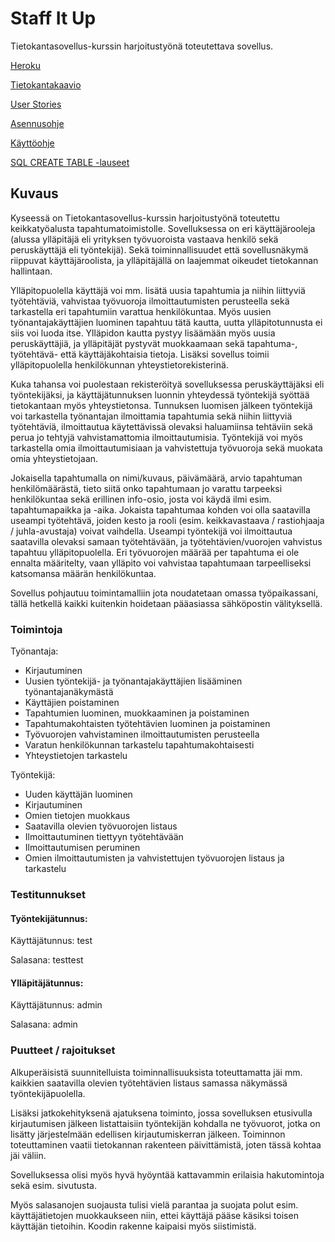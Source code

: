 # Staff It Up

Tietokantasovellus-kurssin harjoitustyönä toteutettava sovellus. 

[Heroku](http://staffitup.herokuapp.com)

[Tietokantakaavio](https://github.com/picada/Staff-It-Up/blob/master/documentation/Tsoha%20tietokantakaavio-2.jpg)

[User Stories](https://github.com/picada/Staff-It-Up/blob/master/documentation/UserStories.md)

[Asennusohje](https://github.com/picada/Staff-It-Up/blob/master/documentation/installation_guide.md)

[Käyttöohje](https://github.com/picada/Staff-It-Up/blob/master/documentation/manual.md)

[SQL CREATE TABLE -lauseet](https://github.com/picada/Staff-It-Up/blob/master/documentation/SQL%20CREATE%20TABLE%20statements.md)

## Kuvaus

Kyseessä on Tietokantasovellus-kurssin harjoitustyönä toteutettu keikkatyöalusta tapahtumatoimistolle. Sovelluksessa on eri käyttäjärooleja (alussa ylläpitäjä eli yrityksen työvuoroista vastaava henkilö sekä peruskäyttäjä eli työntekijä). Sekä toiminnallisuudet että sovellusnäkymä riippuvat käyttäjäroolista, ja ylläpitäjällä on laajemmat oikeudet tietokannan hallintaan.

Ylläpitopuolella käyttäjä voi mm. lisätä uusia tapahtumia ja niihin liittyviä työtehtäviä, vahvistaa työvuoroja ilmoittautumisten perusteella sekä tarkastella eri tapahtumiin varattua henkilökuntaa. Myös uusien työnantajakäyttäjien luominen tapahtuu tätä kautta, uutta ylläpitotunnusta ei siis voi luoda itse. Ylläpidon kautta pystyy lisäämään myös uusia peruskäyttäjiä, ja ylläpitäjät pystyvät muokkaamaan sekä tapahtuma-, työtehtävä- että käyttäjäkohtaisia tietoja. Lisäksi sovellus toimii ylläpitopuolella henkilökunnan yhteystietorekisterinä. 

Kuka tahansa voi puolestaan rekisteröityä sovelluksessa peruskäyttäjäksi eli työntekijäksi, ja käyttäjätunnuksen luonnin yhteydessä työntekijä syöttää tietokantaan myös yhteystietonsa. Tunnuksen luomisen jälkeen työntekijä voi tarkastella työnantajan ilmoittamia tapahtumia sekä niihin liittyviä työtehtäviä, ilmoittautua käytettävissä olevaksi haluamiinsa tehtäviin sekä perua jo tehtyjä vahvistamattomia ilmoittautumisia. Työntekijä voi myös tarkastella omia ilmoittautumisiaan ja vahvistettuja työvuoroja sekä muokata omia yhteystietojaan.

Jokaisella tapahtumalla on nimi/kuvaus, päivämäärä, arvio tapahtuman henkilömäärästä, tieto siitä onko tapahtumaan jo varattu tarpeeksi henkilökuntaa sekä erillinen info-osio, josta voi käydä ilmi esim. tapahtumapaikka ja -aika. Jokaista tapahtumaa kohden voi olla saatavilla useampi työtehtävä, joiden kesto ja rooli (esim. keikkavastaava / rastiohjaaja / juhla-avustaja) voivat vaihdella. Useampi työntekijä voi ilmoittautua saatavilla olevaksi samaan työtehtävään, ja työtehtävien/vuorojen vahvistus tapahtuu ylläpitopuolella. Eri työvuorojen määrää per tapahtuma ei ole ennalta määritelty, vaan ylläpito voi vahvistaa tapahtumaan tarpeelliseksi katsomansa määrän henkilökuntaa.

Sovellus pohjautuu toimintamalliin jota noudatetaan omassa työpaikassani, tällä hetkellä kaikki kuitenkin hoidetaan pääasiassa sähköpostin välityksellä.

### Toimintoja

Työnantaja:
* Kirjautuminen
* Uusien työntekijä- ja työnantajakäyttäjien lisääminen työnantajanäkymästä
* Käyttäjien poistaminen
* Tapahtumien luominen, muokkaaminen ja poistaminen
* Tapahtumakohtaisten työtehtävien luominen ja poistaminen
* Työvuorojen vahvistaminen ilmoittautumisten perusteella
* Varatun henkilökunnan tarkastelu tapahtumakohtaisesti
* Yhteystietojen tarkastelu

Työntekijä:
* Uuden käyttäjän luominen
* Kirjautuminen
* Omien tietojen muokkaus
* Saatavilla olevien työvuorojen listaus 
* Ilmoittautuminen tiettyyn työtehtävään
* Ilmoittautumisen peruminen
* Omien ilmoittautumisten ja vahvistettujen työvuorojen listaus ja tarkastelu

### Testitunnukset

#### Työntekijätunnus:

Käyttäjätunnus: test

Salasana: testtest

#### Ylläpitäjätunnus:

Käyttäjätunnus: admin

Salasana: admin

### Puutteet / rajoitukset

Alkuperäisistä suunnitelluista toiminnallisuuksista toteuttamatta jäi mm. kaikkien saatavilla olevien työtehtävien listaus samassa näkymässä työntekijäpuolella.

Lisäksi jatkokehityksenä ajatuksena toiminto, jossa sovelluksen etusivulla kirjautumisen jälkeen listattaisiin työntekijän kohdalla ne työvuorot, jotka on lisätty järjestelmään edellisen kirjautumiskerran jälkeen. Toiminnon toteuttaminen vaatii tietokannan rakenteen päivittämistä, joten tässä kohtaa jäi väliin.

Sovelluksessa olisi myös hyvä hyöyntää kattavammin erilaisia hakutomintoja sekä esim. sivutusta.

Myös salasanojen suojausta tulisi vielä parantaa ja suojata polut esim. käyttäjätietojen muokkaukseen niin, ettei käyttäjä pääse käsiksi toisen käyttäjän tietoihin. Koodin rakenne kaipaisi myös siistimistä.


